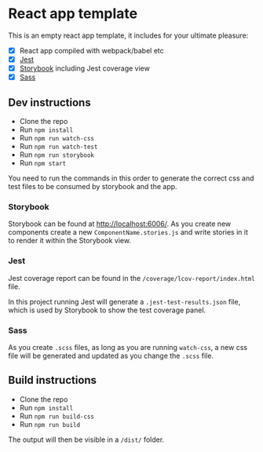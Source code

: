 # React app template

This is an empty react app template, it includes for your ultimate pleasure:

- [x] React app compiled with webpack/babel etc
- [x] [Jest](https://jestjs.io/)
- [x] [Storybook](https://storybook.js.org/) including Jest coverage view
- [x] [Sass](https://sass-lang.com/)

## Dev instructions

- Clone the repo
- Run `npm install`
- Run `npm run watch-css`
- Run `npm run watch-test`
- Run `npm run storybook`
- Run `npm start`

You need to run the commands in this order to generate the correct css and test files to be consumed by storybook and the app.

### Storybook

Storybook can be found at [http://localhost:6006/](http://localhost:6006/). As you create new components create a new `ComponentName.stories.js` and write stories in it to render it within the Storybook view.

### Jest

Jest coverage report can be found in the `/coverage/lcov-report/index.html` file.

In this project running Jest will generate a `.jest-test-results.json` file, which is used by Storybook to show the test coverage panel.

### Sass

As you create `.scss` files, as long as you are running `watch-css`, a new css file will be generated and updated as you change the `.scss` file.

## Build instructions
- Clone the repo
- Run `npm install`
- Run `npm run build-css`
- Run `npm run build`

The output will then be visible in a `/dist/` folder.
